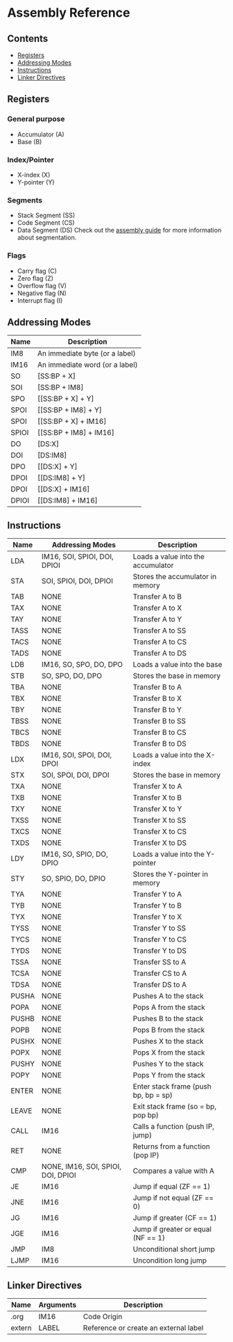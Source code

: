 # Assembly Reference

## Contents
- [Registers](#registers)
- [Addressing Modes](#addressing-modes)
- [Instructions](#instructions)
- [Linker Directives](#linker-directives)

## Registers
### General purpose
- Accumulator (A)
- Base (B)

### Index/Pointer
- X-index (X)
- Y-pointer (Y)

### Segments
- Stack Segment (SS)
- Code Segment (CS)
- Data Segment (DS)
Check out the [assembly guide](ASSEMBLY_GUIDE.md) for more information about segmentation.

### Flags
- Carry flag (C)
- Zero flag (Z)
- Overflow flag (V)
- Negative flag (N)
- Interrupt flag (I)

## Addressing Modes

| Name  | Description                    |
|-------|--------------------------------|
| IM8   | An immediate byte (or a label) |
| IM16  | An immediate word (or a label) |
| SO    | [SS:BP + X]                    |
| SOI   | [SS:BP + IM8]                  |
| SPO   | [[SS:BP + X] + Y]              |
| SPOI  | [[SS:BP + IM8] + Y]            |
| SPOI  | [[SS:BP + X] + IM16]           |
| SPIOI | [[SS:BP + IM8] + IM16]         |
| DO    | [DS:X]                         |
| DOI   | [DS:IM8]                       |
| DPO   | [[DS:X] + Y]                   |
| DPOI  | [[DS:IM8] + Y]                 |
| DPOI  | [[DS:X] + IM16]                |
| DPIOI | [[DS:IM8] + IM16]              |


## Instructions

| Name  | Addressing Modes                   | Description                          |
|-------|------------------------------------|--------------------------------------|
| LDA   | IM16, SOI, SPIOI, DOI, DPIOI       | Loads a value into the accumulator   |
| STA   | SOI, SPIOI, DOI, DPIOI             | Stores the accumulator in memory     |
| TAB   | NONE                               | Transfer A to B                      |
| TAX   | NONE                               | Transfer A to X                      |
| TAY   | NONE                               | Transfer A to Y                      |
| TASS  | NONE                               | Transfer A to SS                     |
| TACS  | NONE                               | Transfer A to CS                     |
| TADS  | NONE                               | Transfer A to DS                     |
| LDB   | IM16, SO, SPO, DO, DPO             | Loads a value into the base          |
| STB   | SO, SPO, DO, DPO                   | Stores the base in memory            |
| TBA   | NONE                               | Transfer B to A                      |
| TBX   | NONE                               | Transfer B to X                      |
| TBY   | NONE                               | Transfer B to Y                      |
| TBSS  | NONE                               | Transfer B to SS                     |
| TBCS  | NONE                               | Transfer B to CS                     |
| TBDS  | NONE                               | Transfer B to DS                     |
| LDX   | IM16, SOI, SPOI, DOI, DPOI         | Loads a value into the X-index       |
| STX   | SOI, SPOI, DOI, DPOI               | Stores the base in memory            |
| TXA   | NONE                               | Transfer X to A                      |
| TXB   | NONE                               | Transfer X to B                      |
| TXY   | NONE                               | Transfer X to Y                      |
| TXSS  | NONE                               | Transfer X to SS                     |
| TXCS  | NONE                               | Transfer X to CS                     |
| TXDS  | NONE                               | Transfer X to DS                     |
| LDY   | IM16, SO, SPIO, DO, DPIO           | Loads a value into the Y-pointer     |
| STY   | SO, SPIO, DO, DPIO                 | Stores the Y-pointer in memory       |
| TYA   | NONE                               | Transfer Y to A                      |
| TYB   | NONE                               | Transfer Y to B                      |
| TYX   | NONE                               | Transfer Y to X                      |
| TYSS  | NONE                               | Transfer Y to SS                     |
| TYCS  | NONE                               | Transfer Y to CS                     |
| TYDS  | NONE                               | Transfer Y to DS                     |
| TSSA  | NONE                               | Transfer SS to A                     |
| TCSA  | NONE                               | Transfer CS to A                     |
| TDSA  | NONE                               | Transfer DS to A                     |
| PUSHA | NONE                               | Pushes A to the stack                |
| POPA  | NONE                               | Pops A from the stack                |
| PUSHB | NONE                               | Pushes B to the stack                |
| POPB  | NONE                               | Pops B from the stack                |
| PUSHX | NONE                               | Pushes X to the stack                |
| POPX  | NONE                               | Pops X from the stack                |
| PUSHY | NONE                               | Pushes Y to the stack                |
| POPY  | NONE                               | Pops Y from the stack                |
| ENTER | NONE                               | Enter stack frame (push bp, bp = sp) |
| LEAVE | NONE                               | Exit stack frame (so = bp, pop bp)   |
| CALL  | IM16                               | Calls a function (push IP, jump)     |
| RET   | NONE                               | Returns from a function (pop IP)     |
| CMP   | NONE, IM16, SOI, SPIOI, DOI, DPIOI | Compares a value with A              |
| JE    | IM16                               | Jump if equal (ZF == 1)              |
| JNE   | IM16                               | Jump if not equal (ZF == 0)          |
| JG    | IM16                               | Jump if greater (CF == 1)            |
| JGE   | IM16                               | Jump if greater or equal (NF == 1)   |
| JMP   | IM8                                | Unconditional short jump             |
| LJMP  | IM16                               | Uncondition long jump

## Linker Directives

| Name   | Arguments | Description                           |
|--------|-----------|---------------------------------------|
| .org   | IM16      | Code Origin                           |
| extern | LABEL     | Reference or create an external label |